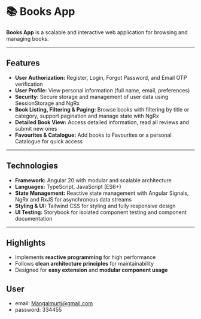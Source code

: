 # 📚 Books App

**Books App** is a scalable and interactive web application for browsing and managing books.

---

## Features
- **User Authorization:** Register, Login, Forgot Password, and Email OTP verification
- **User Profile:** View personal information (full name, email, preferences)
- **Security:** Secure storage and management of user data using SessionStorage and NgRx
- **Book Listing, Filtering & Paging:** Browse books with filtering by title or category, support pagination and manage state with NgRx
- **Detailed Book View:** Access detailed information, read all reviews and submit new ones
- **Favourites & Catalogue:** Add books to Favourites or a personal Catalogue for quick access
---

## Technologies
- **Framework:** Angular 20 with modular and scalable architecture
- **Languages:** TypeScript, JavaScript (ES6+)
- **State Management:** Reactive state management with Angular Signals, NgRx and RxJS for asynchronous data streams
- **Styling & UI:** Tailwind CSS for styling and fully responsive design
- **UI Testing:** Storybook for isolated component testing and component documentation

---

## Highlights
- Implements **reactive programming** for high performance
- Follows **clean architecture principles** for maintainability
- Designed for **easy extension** and **modular component usage**

## User
- email: Mangalmurti@gmail.com
- password: 334455

